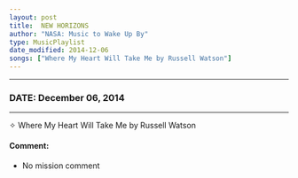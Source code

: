 ```yaml
---
layout: post
title:  NEW HORIZONS
author: "NASA: Music to Wake Up By"
type: MusicPlaylist
date_modified: 2014-12-06
songs: ["Where My Heart Will Take Me by Russell Watson"]
---
```


----
### DATE: December 06, 2014
----
✧ Where My Heart Will Take Me by Russell Watson

#### Comment:
* No mission comment



<br/>
<center>
	<a target="_blank"
	   href="https://twitter.com/intent/tweet?hashtags=Space,NASA,Playlist,NASAWakeupCalls,SpaceProgram&text={{ page.author}}, '{{ page.songs.first }}' {{ page.title }}, {{ page.date | date: '%B %d, %Y' }}. {{ site.url }}{{ page.url }}&via=nasawakeupcalls"><i class="fab fa-twitter" alt="Tweet this page" style="font-size: 1.3em;"></i></a>
	&nbsp; 	<i class="fas fa-user-astronaut" style="font-size: 1.5em;"></i> &nbsp;
    <a type="amzn" search="'Where My Heart Will Take Me by Russell Watson'" category="popular music">
    <i class="fab fa-amazon" style="font-size: 1.3em;"></i></a>
</center>

